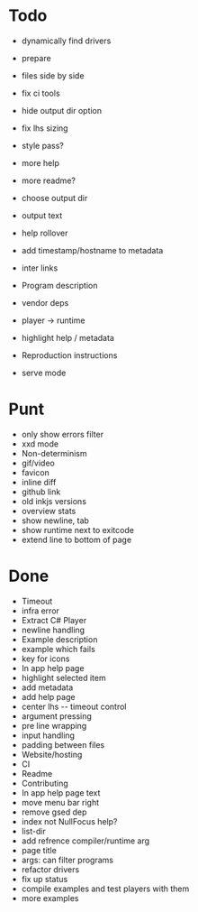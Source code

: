 # Todo
- dynamically find drivers
- prepare
- files side by side
- fix ci tools
- hide output dir option
- fix lhs sizing
- style pass?

- more help
- more readme?
- choose output dir
- output text
- help rollover
- add timestamp/hostname to metadata
- inter links
- Program description
- vendor deps
- player -> runtime
- highlight help / metadata
- Reproduction instructions
- serve mode

# Punt
- only show errors filter
- xxd mode
- Non-determinism
- gif/video
- favicon
- inline diff
- github link
- old inkjs versions
- overview stats
- show newline, tab
- show runtime next to exitcode
- extend line to bottom of page

# Done
- Timeout
- infra error
- Extract C# Player
- newline handling
- Example description
- example which fails
- key for icons
- In app help page
- highlight selected item
- add metadata
- add help page
- center lhs
-- timeout control
- argument pressing
- pre line wrapping
- input handling
- padding between files
- Website/hosting
- CI
- Readme
- Contributing
- In app help page text
- move menu bar right
- remove gsed dep
- index not NullFocus help?
- list-dir
- add refrence compiler/runtime arg
- page title
- args: can filter programs
- refactor drivers
- fix up status
- compile examples and test players with them
- more examples


